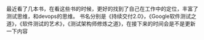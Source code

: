 最近看了几本书，在看这些书的时候，更好的找到了自己在工作中的定位，丰富了测试思维，和devops的思维。
书名分别是《持续交付2.0》，《Google软件测试之道》，《软件测试的艺术》，《测试架构师修炼之道》，在接下来的时间会是不是更新一下内容
